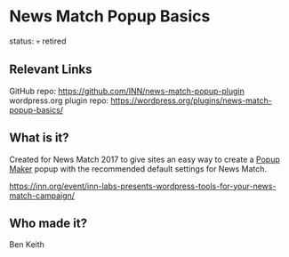 # News Match Popup Basics

status: &#128128; retired

## Relevant Links

GitHub repo: https://github.com/INN/news-match-popup-plugin
wordpress.org plugin repo: https://wordpress.org/plugins/news-match-popup-basics/

## What is it?

Created for News Match 2017 to give sites an easy way to create a [Popup Maker](https://wordpress.org/plugins/popup-maker/) popup with the recommended default settings for News Match.

https://inn.org/event/inn-labs-presents-wordpress-tools-for-your-news-match-campaign/

## Who made it?

Ben Keith
